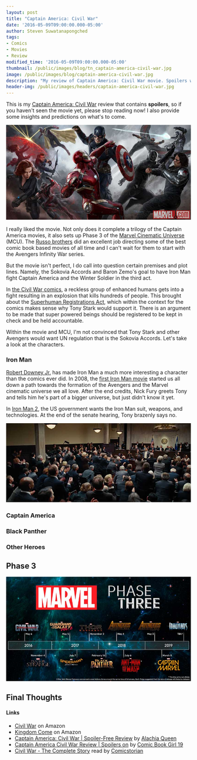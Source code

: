 ```yaml
---
layout: post
title: "Captain America: Civil War"
date: '2016-05-09T09:00:00.000-05:00'
author: Steven Suwatanapongched
tags:
- Comics
- Movies
- Review
modified_time: '2016-05-09T09:00:00.000-05:00'
thumbnail: /public/images/blog/tn_captain-america-civil-war.jpg
image: /public/images/blog/captain-america-civil-war.jpg
description: "My review of Captain America: Civil War movie. Spoilers will be everywhere."
header-img: /public/images/headers/captain-america-civil-war.jpg
---
```


This is my [Captain America: Civil War](http://www.imdb.com/title/tt3498820/) review that contains **spoilers**, so if you haven't seen the movie yet, please stop reading now! I also provide some insights and predictions on what's to come.

![Captain America Civil War](/public/images/blog/captain-america-civil-war.jpg)

I really liked the movie. Not only does it complete a trilogy of the Captain America movies, it also sets up Phase 3 of the [Marvel Cinematic Universe](https://en.wikipedia.org/wiki/Marvel_Cinematic_Universe) (MCU). The [Russo brothers](https://en.wikipedia.org/wiki/Russo_brothers) did an excellent job directing some of the best comic book based movies of all time and I can't wait for them to start with the Avengers Infinity War series.

But the movie isn't perfect, I do call into question certain premises and plot lines. Namely, the Sokovia Accords and Baron Zemo's goal to have Iron Man fight Captain America and the Winter Soldier in the third act.

In [the Civil War comics](https://en.wikipedia.org/wiki/Civil_War_(comics)), a reckless group of enhanced humans gets into a fight resulting in an explosion that kills hundreds of people. This brought about the [Superhuman Registrations Act](https://en.wikipedia.org/wiki/Registration_acts_(comics)#2006_Superhuman_Registration_Act), which within the context for the comics makes sense why Tony Stark would support it. There is an argument to be made that super powered beings should be registered to be kept in check and be held accountable.

Within the movie and MCU, I'm not convinced that Tony Stark and other Avengers would want UN regulation that is the Sokovia Accords. Let's take a look at the characters.

### Iron Man

[Robert Downey Jr.](http://www.imdb.com/name/nm0000375/) has made Iron Man a much more interesting a character than the comics ever did. In 2008, the [first Iron Man movie](http://www.imdb.com/title/tt0371746/) started us all down a path towards the formation of the Avengers and the Marvel cinematic universe we all love. After the end credits, Nick Fury greets Tony and tells him he's part of a bigger universe, but just didn't know it yet.

In [Iron Man 2](http://www.imdb.com/title/tt1228705/), the US government wants the Iron Man suit, weapons, and technologies. At the end of the senate hearing, Tony brazenly says no.

![Iron Man 2 Senate hearing](/public/images/blog/iron-man-2-senate.jpg)

### Captain America

### Black Panther

### Other Heroes


## Phase 3

![Marvel Phase 3](/public/images/blog/marvel-phase-3.jpg)

## Final Thoughts

#### Links

* [Civil War](http://amzn.to/24HiOVg) on Amazon
* [Kingdom Come](http://amzn.to/1T8ffSE) on Amazon
* [Captain America: Civil War | Spoiler-Free Review](https://www.youtube.com/watch?v=w_UpkPIzZlc) by [Alachia Queen](https://www.youtube.com/user/queenalachia)
* [Captain America Civil War Review | Spoilers on](https://www.youtube.com/watch?v=B5SeGu3Udn8) by [Comic Book Girl 19](https://www.youtube.com/user/comicbookgirl19)
* [Civil War - The Complete Story](https://www.youtube.com/watch?v=Ed8UZprDgkw) read by [Comicstorian](https://www.youtube.com/user/comicstorian)
